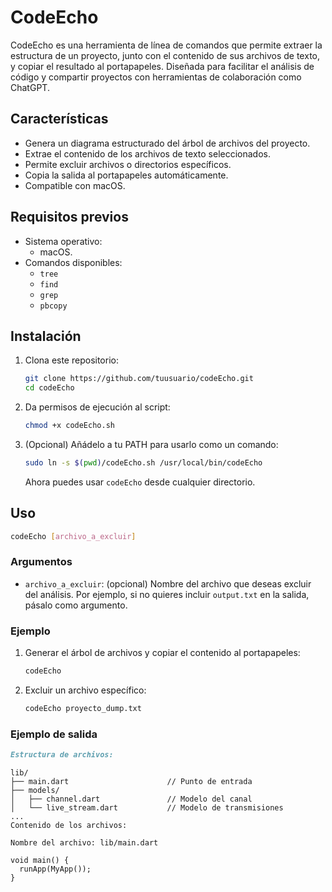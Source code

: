 # CodeEcho

CodeEcho es una herramienta de línea de comandos que permite extraer la estructura de un proyecto, junto con el contenido de sus archivos de texto, y copiar el resultado al portapapeles. Diseñada para facilitar el análisis de código y compartir proyectos con herramientas de colaboración como ChatGPT.

## Características
- Genera un diagrama estructurado del árbol de archivos del proyecto.
- Extrae el contenido de los archivos de texto seleccionados.
- Permite excluir archivos o directorios específicos.
- Copia la salida al portapapeles automáticamente.
- Compatible con macOS.

## Requisitos previos
- Sistema operativo:
  - macOS.
- Comandos disponibles:
  - `tree`
  - `find`
  - `grep`
  - `pbcopy`

## Instalación

1. Clona este repositorio:
   ```bash
   git clone https://github.com/tuusuario/codeEcho.git
   cd codeEcho
   ```

2. Da permisos de ejecución al script:
   ```bash
   chmod +x codeEcho.sh
   ```

3. (Opcional) Añádelo a tu PATH para usarlo como un comando:
   ```bash
   sudo ln -s $(pwd)/codeEcho.sh /usr/local/bin/codeEcho
   ```

   Ahora puedes usar `codeEcho` desde cualquier directorio.

## Uso

```bash
codeEcho [archivo_a_excluir]
```

### Argumentos
- `archivo_a_excluir`: (opcional) Nombre del archivo que deseas excluir del análisis. Por ejemplo, si no quieres incluir `output.txt` en la salida, pásalo como argumento.

### Ejemplo

1. Generar el árbol de archivos y copiar el contenido al portapapeles:
   ```bash
   codeEcho
   ```

2. Excluir un archivo específico:
   ```bash
   codeEcho proyecto_dump.txt
   ```

### Ejemplo de salida

```markdown
Estructura de archivos:
```
```
lib/
├── main.dart                      // Punto de entrada
├── models/
│   ├── channel.dart               // Modelo del canal
│   └── live_stream.dart           // Modelo de transmisiones
...
Contenido de los archivos:

Nombre del archivo: lib/main.dart

void main() {
  runApp(MyApp());
}

```

